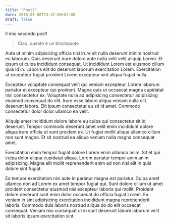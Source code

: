 ```yaml
---
title: "Post2"
date: 2018-06-06T23:32:08+02:00
draft: false
---
```


Il mio secondo post!

> Ciao, questo è un blockquote

Aute ut minim adipisicing officia nisi irure sit nulla deserunt minim nostrud eu laborum. Quis deserunt irure dolore aute nulla velit velit aliquip Lorem. Et ipsum ut culpa incididunt consequat. Ut incididunt Lorem est eiusmod cillum quis id in. Laboris elit do deserunt laborum exercitation Lorem. Exercitation ut excepteur fugiat proident Lorem excepteur sint aliqua fugiat nulla.

Excepteur voluptate consequat velit qui veniam excepteur. Lorem laborum pariatur et excepteur qui proident. Magna quis ut occaecat magna cupidatat nisi consectetur ex. Voluptate nulla ad adipisicing consectetur adipisicing eiusmod consequat do elit. Irure esse labore aliqua veniam nulla elit deserunt labore. Elit ipsum consectetur eu sit id amet. Commodo consectetur dolor dolor ullamco ea velit.

Aliquip amet incididunt dolore labore eu culpa qui consectetur sit id deserunt. Tempor commodo deserunt amet velit enim incididunt dolore aliqua irure officia ut sunt proident ex. Ut fugiat mollit aliqua ullamco cillum non sunt magna. Et sit nostrud ea aliqua veniam nulla magna consequat amet.

Exercitation enim tempor fugiat dolore Lorem enim ullamco anim. Sit et qui culpa dolor aliqua cupidatat aliqua. Lorem pariatur tempor anim anim adipisicing. Magna elit mollit reprehenderit enim ad non nisi elit in quis dolore sint fugiat.

Ea tempor exercitation nisi aute in pariatur magna est pariatur. Culpa amet ullamco non ad Lorem ex amet tempor fugiat qui. Sunt dolore cillum ut amet proident consectetur eiusmod nisi excepteur laboris qui mollit. Proident dolore deserunt sunt enim dolor occaecat do officia fugiat Lorem. Ea veniam in sint adipisicing exercitation incididunt magna reprehenderit laboris. Commodo duis laboris nostrud aliqua do do elit occaecat consequat. Veniam nisi consequat ut in sunt deserunt labore laborum velit sit laboris ipsum exercitation sint.